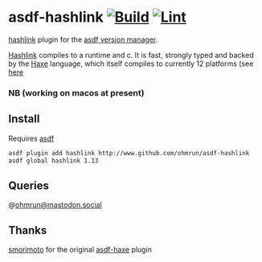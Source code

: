 # asdf-hashlink [![Build](https://github.com/ohmrun/asdf-hashlink/actions/workflows/build.yml/badge.svg)](https://github.com/ohmrun/asdf-hashlink/actions/workflows/build.yml) [![Lint](https://github.com/ohmrun/asdf-hashlink/actions/workflows/lint.yml/badge.svg)](https://github.com/ohmrun/asdf-hashlink/actions/workflows/lint.yml)

[hashlink](https://github.com/ohmrun/asdf-hashlink) plugin for the [asdf version manager](https://asdf-vm.com).

[Hashlink](https://hashlink.haxe.org/) compiles to a runtime and c. It is fast, strongly typed and backed by the [Haxe](haxe.org/) language, which itself compiles to currently 12 platforms (see [here](https://haxe.org/documentation/introduction/compiler-targets.html)


### NB (working on macos at present)

## Install

Requires [asdf](asdf-vm.com/)

```bash
asdf plugin add hashlink http://www.github.com/ohmrun/asdf-hashlink
asdf global hashlink 1.13
```


## Queries
@ohmrun@mastodon.social
## Thanks

[smorimoto](https://github.com/smorimoto) for the original [asdf-haxe](https://github.com/asdf-community/asdf-haxe) plugin

